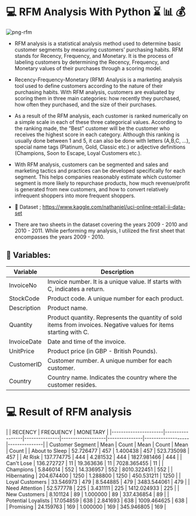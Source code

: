 # :computer: **RFM Analysis With Python** :hourglass: :bar_chart: :moneybag:

![png-rfm](https://www.dijitalmecmua.com/wp-content/uploads/2021/09/RFM-analizi-1200x642.jpg)


* RFM analysis is a statistical analysis method used to determine basic customer segments by measuring customers’ purchasing habits. RFM stands for Recency, Frequency, and Monetary. It is the process of labeling customers by determining the Recency, Frequency, and Monetary values of their purchases through a scoring model.

* Recency-Frequency-Monetary (RFM) Analysis is a marketing analysis tool used to define customers according to the nature of their purchasing habits. With RFM analysis, customers are evaluated by scoring them in three main categories: how recently they purchased, how often they purchased, and the size of their purchases.

* As a result of the RFM analysis, each customer is ranked numerically on a simple scale in each of these three categorical values. According to the ranking made, the “Best” customer will be the customer who receives the highest score in each category. Although this ranking is usually done between 1 and 5, it can also be done with letters (A,B,C, …), special name tags (Platinum, Gold, Classic etc.) or adjective definitions (Champions, Soon to Escape, Loyal Customers etc.).

* With RFM analysis, customers can be segmented and sales and marketing tactics and practices can be developed specifically for each segment. This helps companies reasonably estimate which customer segment is more likely to repurchase products, how much revenue/profit is generated from new customers, and how to convert relatively infrequent shoppers into more frequent shoppers.

* :pushpin: Dataset ; https://www.kaggle.com/nathaniel/uci-online-retail-ii-data-set
* There are two sheets in the dataset covering the years 2009 - 2010 and 2010 - 2011. While performing my analysis, I utilized the first sheet that encompasses the years 2009 - 2010.

## :pushpin: Variables:

| Variable     | Description                                                  |
|--------------|--------------------------------------------------------------|
| InvoiceNo    | Invoice number. It is a unique value. If starts with C, indicates a return. |
| StockCode    | Product code. A unique number for each product.             |
| Description  | Product name.                                               |
| Quantity     | Product quantity. Represents the quantity of sold items from invoices. Negative values for items starting with C. |
| InvoiceDate  | Date and time of the invoice.                               |
| UnitPrice    | Product price (in GBP - British Pounds).                     |
| CustomerID   | Customer number. A unique number for each customer.         |
| Country      | Country name. Indicates the country where the customer resides. |

# :computer: Result of RFM analysis
|                      |     RECENCY                     |     FREQUENCY                    |      MONETARY                     |
|----------------------|-----------------|---------------|-------------------|---------------|-------------------|---------------|
| Customer Segment     |     Mean        | Count         |     Mean          | Count         |      Mean         | Count         |
| About to Sleep       | 52.726477       | 457           | 1.400438          | 457           | 523.735098        | 457           |
| At Risk              | 137.774775      | 444           | 4.281532          | 444           | 1827.981466       | 444           |
| Can't Lose           | 136.272727      | 11            | 19.363636         | 11            | 7028.365455       | 11            |
| Champions            | 5.846014        | 552           | 14.336957         | 552           | 8010.322451       | 552           |
| Hibernating          | 204.674400      | 1250          | 1.288800          | 1250          | 450.531211        | 1250          |
| Loyal Customers      | 33.546973       | 479           | 8.544885          | 479           | 3483.544061       | 479           |
| Need Attention       | 52.577778       | 225           | 3.431111          | 225           | 1412.024933       | 225           |
| New Customers        | 8.101124        | 89            | 1.000000          | 89            | 337.436854        | 89            |
| Potential Loyalists  | 17.054859       | 638           | 2.841693          | 638           | 1009.464625       | 638           |
| Promising            | 24.159763       | 169           | 1.000000          | 169           | 345.946805        | 169           |

